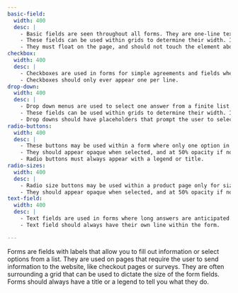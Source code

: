 ```yaml
---
basic-field:
  width: 400
  desc: |
    - Basic fields are seen throughout all forms. They are one-line text input fields for things like names, addresses and general short answer fields.
    - These fields can be used within grids to determine their width. If the answer is anticipated to be short, two may appear on the same line.
    - They must float on the page, and should not touch the element above or below them. Their width is also capped at larger screen sizes.
checkbox:
  width: 400
  desc: |
    - Checkboxes are used in forms for simple agreements and fields where you can select multiple answers.
    - Checkboxes should only ever appear one per line.
drop-down:
  width: 400
  desc: |
    - Drop down menus are used to select one answer from a finite list.
    - These fields can be used within grids to determine their width. If the answer short, two may appear on the same line.
    - Drop downs should have placeholders that prompt the user to select the answer within.
radio-buttons:
  width: 400
  desc: |
    - These buttons may be used within a form where only one option in a list may be selected.
    - They should appear opaque when selected, and at 50% opacity if not selected.
    - Radio buttons must always appear with a legend or title.
radio-sizes:
  width: 400
  desc: |
    - Radio size buttons may be used within a product page only for size selection for clothing products and for products that have multiple options to choose from.
    - They should appear opaque when selected, and at 50% opacity if not selected.
text-field:
  width: 400
  desc: |
    - Text fields are used in forms where long answers are anticipated.
    - Text field should always have their own line within the form.

---
```

Forms are fields with labels that allow you to fill out information or select options from a list. They are used on pages that require the user to send information to the website, like checkout pages or surveys. They are often surrounding a grid that can be used to dictate the size of the form fields. Forms should always have a title or a legend to tell you what they do.
